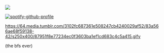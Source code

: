 ![](https://komarev.com/ghpvc/?username=your-github-username&abbreviated=true)

[![spotify-github-profile](https://spotify-github-profile.kittinanx.com/api/view?uid=wawr7uc2p4tz3bz7gesudnppv&cover_image=true&theme=natemoo-re&show_offline=false&background_color=121212&interchange=false&bar_color=6a8cb9&bar_color_cover=false)](https://github.com/kittinan/spotify-github-profile)

https://64.media.tumblr.com/3102fc687361e508247cb4240029af52/83a566ae68f59138-42/s250x400/87951f8e77234ec0f3603ba1ef1cd683c4c5a415.gifv

(the bfs ever)
